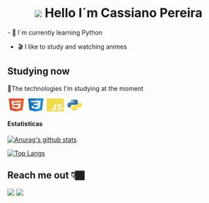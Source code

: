 <h1 align="center">
<img src="https://media.giphy.com/media/hvRJCLFzcasrR4ia7z/giphy.gif" width ="28">
Hello I´m Cassiano Pereira
</h1>
- 🌱 I´m currently learning Python

- 🎬 I like to study and watching animes
  
## Studying now
  
  📝The technologies I'm studying at the moment

</div>
<div style="display: inline_block">
  <img align="center" alt="Cassiano-HTML" height="30" width="40" src="https://raw.githubusercontent.com/devicons/devicon/master/icons/html5/html5-original.svg" />
  <img align="center" alt="Cassiano-CSS" height="30" width="40" src="https://raw.githubusercontent.com/devicons/devicon/master/icons/css3/css3-original.svg" />
  <img align="center" alt="Cassiano-Js" height="30" width="40" src="https://raw.githubusercontent.com/devicons/devicon/master/icons/javascript/javascript-plain.svg" />
  <img align="center" alt="Cassiano-Py" height="30" width="40" src="https://raw.githubusercontent.com/devicons/devicon/master/icons/python/python-original.svg" />
 </div>
 
 #### Estatistícas

<p align="center">
  
[![Anurag's github stats](https://github-readme-stats.vercel.app/api?username=ViniciusRodrigues11)](https://github.com/cassianobraz)

</p>

<p align="center">
  
[![Top Langs](https://github-readme-stats.vercel.app/api/top-langs/?username=ViniciusRodrigues11&layout=compact)](https://github.com/cassianobraz)

</p>


## Reach me out 👇🏾

<div> 
  <a href="https://www.messenger.com/t/100004361349381" target="_blank"><img src="https://img.shields.io/badge/Messenger-00B2FF?style=for-the-badge&logo=messenger&logoColor=white"></a> 
  <a href="https://www.linkedin.com/in/cassiano-pereira-4b39a120b/" target="_blank"><img src="https://img.shields.io/badge/-LinkedIn-%230077B5?style=for-the-badge&logo=linkedin&logoColor=white" target="_blank"></a>  
</div>
